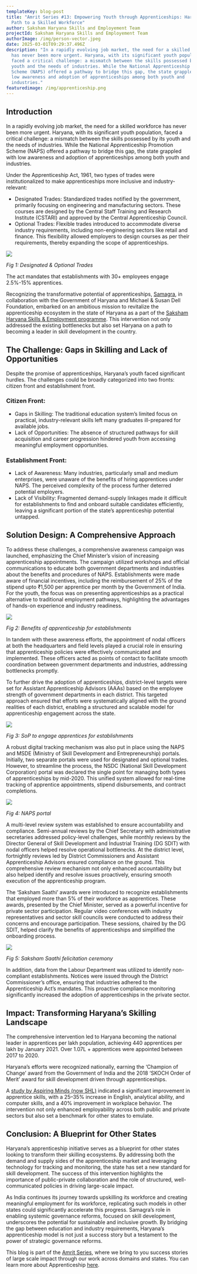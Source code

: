 ```yaml
---
templateKey: blog-post
title: "Amrit Series #13: Empowering Youth through Apprenticeships: Haryana’s
  Path to a Skilled Workforce"
author: Saksham Haryana Skills and Employement Team
projectId: Saksham Haryana Skills and Employement Team
authorImage: /img/person-vector.jpeg
date: 2025-03-01T09:29:37.496Z
description: "In a rapidly evolving job market, the need for a skilled workforce
  has never been more urgent. Haryana, with its significant youth population,
  faced a critical challenge: a mismatch between the skills possessed by its
  youth and the needs of industries. While the National Apprenticeship Promotion
  Scheme (NAPS) offered a pathway to bridge this gap, the state grappled with
  low awareness and adoption of apprenticeships among both youth and
  industries."
featuredimage: /img/apprenticeship.png
---
```

## Introduction

In a rapidly evolving job market, the need for a skilled workforce has never been more urgent. Haryana, with its significant youth population, faced a critical challenge: a mismatch between the skills possessed by its youth and the needs of industries. While the National Apprenticeship Promotion Scheme (NAPS) offered a pathway to bridge this gap, the state grappled with low awareness and adoption of apprenticeships among both youth and industries.

Under the Apprenticeship Act, 1961, two types of trades were institutionalized to make apprenticeships more inclusive and industry-relevant:

* Designated Trades: Standardized trades notified by the government, primarily focusing on engineering and manufacturing sectors. These courses are designed by the Central Staff Training and Research Institute (CSTARI) and approved by the Central Apprenticeship Council.
* Optional Trades: Flexible trades introduced to accommodate diverse industry requirements, including non-engineering sectors like retail and finance. This flexibility allowed employers to design courses as per their requirements, thereby expanding the scope of apprenticeships.



![](/img/app-1.png)

*Fig 1: Designated & Optional Trades*

The act mandates that establishments with 30+ employees engage 2.5%-15% apprentices.

Recognizing the transformative potential of apprenticeships, [Samagra](http://samagragovernance.in), in collaboration with the Government of Haryana and Michael & Susan Dell Foundation, embarked on an ambitious mission to revitalize the apprenticeship ecosystem in the state of Haryana as a part of the [Saksham Haryana Skills & Employment programme](https://samagragovernance.in/project/saksham-employment/). This intervention not only addressed the existing bottlenecks but also set Haryana on a path to becoming a leader in skill development in the country.

## The Challenge: Gaps in Skilling and Lack of Opportunities

Despite the promise of apprenticeships, Haryana’s youth faced significant hurdles. The challenges could be broadly categorized into two fronts: citizen front and establishment front.

### Citizen Front:

* Gaps in Skilling: The traditional education system’s limited focus on practical, industry-relevant skills left many graduates ill-prepared for available jobs.
* Lack of Opportunities: The absence of structured pathways for skill acquisition and career progression hindered youth from accessing meaningful employment opportunities.

### Establishment Front:

* Lack of Awareness: Many industries, particularly small and medium enterprises, were unaware of the benefits of hiring apprentices under NAPS. The perceived complexity of the process further deterred potential employers.
* Lack of Visibility: Fragmented demand-supply linkages made it difficult for establishments to find and onboard suitable candidates efficiently, leaving a significant portion of the state’s apprenticeship potential untapped.

## Solution Design: A Comprehensive Approach

To address these challenges, a comprehensive awareness campaign was launched, emphasizing the Chief Minister’s vision of increasing apprenticeship appointments. The campaign utilized workshops and official communications to educate both government departments and industries about the benefits and procedures of NAPS. Establishments were made aware of financial incentives, including the reimbursement of 25% of the stipend upto ₹1,500 per apprentice per month by the Government of India. For the youth, the focus was on presenting apprenticeships as a practical alternative to traditional employment pathways, highlighting the advantages of hands-on experience and industry readiness.



![](/img/app-2.png)

*Fig 2: Benefits of apprenticeship for establishments*



In tandem with these awareness efforts, the appointment of nodal officers at both the headquarters and field levels played a crucial role in ensuring that apprenticeship policies were effectively communicated and implemented. These officers acted as points of contact to facilitate smooth coordination between government departments and industries, addressing bottlenecks promptly.



To further drive the adoption of apprenticeships, district-level targets were set for Assistant Apprenticeship Advisors (AAAs) based on the employee strength of government departments in each district. This targeted approach ensured that efforts were systematically aligned with the ground realities of each district, enabling a structured and scalable model for apprenticeship engagement across the state.



![](/img/app-3.png)

*Fig 3: SoP to engage apprentices for establishments*



A robust digital tracking mechanism was also put in place using the NAPS and MSDE (Ministry of Skill Development and Entrepreneurship) portals. Initially, two separate portals were used for designated and optional trades. However, to streamline the process, the NSDC (National Skill Development Corporation) portal was declared the single point for managing both types of apprenticeships by mid-2020. This unified system allowed for real-time tracking of apprentice appointments, stipend disbursements, and contract completions.



![](/img/app-4.png)

*Fig 4: NAPS portal*

A multi-level review system was established to ensure accountability and compliance. Semi-annual reviews by the Chief Secretary with administrative secretaries addressed policy-level challenges, while monthly reviews by the Director General of Skill Development and Industrial Training (DG SDIT) with nodal officers helped resolve operational bottlenecks. At the district level, fortnightly reviews led by District Commissioners and Assistant Apprenticeship Advisors ensured compliance on the ground. This comprehensive review mechanism not only enhanced accountability but also helped identify and resolve issues proactively, ensuring smooth execution of the apprenticeship program.



The ‘Saksham Saathi’ awards were introduced to recognize establishments that employed more than 5% of their workforce as apprentices. These awards, presented by the Chief Minister, served as a powerful incentive for private sector participation. Regular video conferences with industry representatives and sector skill councils were conducted to address their concerns and encourage participation. These sessions, chaired by the DG SDIT, helped clarify the benefits of apprenticeships and simplified the onboarding process.



![](/img/app-5.png)

*Fig 5: Saksham Saathi felicitation ceremony*



In addition, data from the Labour Department was utilized to identify non-compliant establishments. Notices were issued through the District Commissioner’s office, ensuring that industries adhered to the Apprenticeship Act’s mandates. This proactive compliance monitoring significantly increased the adoption of apprenticeships in the private sector.

## Impact: Transforming Haryana’s Skilling Landscape

The comprehensive intervention led to Haryana becoming the national leader in apprentices per lakh population, achieving 440 apprentices per lakh by January 2021. Over 1.07L + apprentices were appointed between 2017 to 2020.



Haryana’s efforts were recognized nationally, earning the ‘Champion of Change’ award from the Government of India and the 2018 ‘SKOCH Order of Merit’ award for skill development driven through apprenticeships.



A [study by Aspiring Minds (now SHL)](https://www.prnewswire.com/in/news-releases/apprenticeship-training-in-haryana-shows-40-percent-improvement-in-workplace-behavioral-traits-of-iti-candidates-893024388.html) indicated a significant improvement in apprentice skills, with a 25–35% increase in English, analytical ability, and computer skills, and a 40% improvement in workplace behavior. The intervention not only enhanced employability across both public and private sectors but also set a benchmark for other states to emulate.

## Conclusion: A Blueprint for Other States

Haryana’s apprenticeship initiative serves as a blueprint for other states looking to transform their skilling ecosystems. By addressing both the demand and supply sides of the apprenticeship market and leveraging technology for tracking and monitoring, the state has set a new standard for skill development. The success of this intervention highlights the importance of public-private collaboration and the role of structured, well-communicated policies in driving large-scale impact.



As India continues its journey towards upskilling its workforce and creating meaningful employment for its workforce, replicating such models in other states could significantly accelerate this progress. Samagra’s role in enabling systemic governance reforms, focused on skill development, underscores the potential for sustainable and inclusive growth. By bridging the gap between education and industry requirements, Haryana’s apprenticeship model is not just a success story but a testament to the power of strategic governance reforms.



This blog is part of the [Amrit Series](https://www.samagragovernance.in/amritseries), where we bring to you success stories of large scale impact through our work across domains and states. You can learn more about Apprenticeship [here](https://samagragovernance.in/amritseries/apprenticeship/).